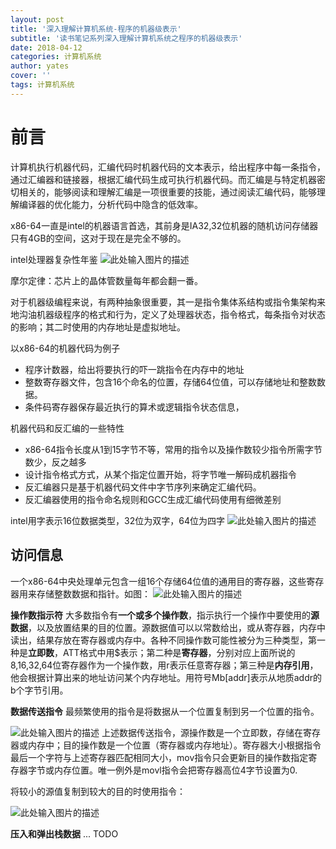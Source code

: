 ```yaml
---
layout: post
title: '深入理解计算机系统-程序的机器级表示'
subtitle: '读书笔记系列深入理解计算机系统之程序的机器级表示'
date: 2018-04-12
categories: 计算机系统
author: yates
cover: ''
tags: 计算机系统
---
```


# 前言
计算机执行机器代码，汇编代码时机器代码的文本表示，给出程序中每一条指令，通过汇编器和链接器，根据汇编代码生成可执行机器代码。而汇编是与特定机器密切相关的，能够阅读和理解汇编是一项很重要的技能，通过阅读汇编代码，能够理解编译器的优化能力，分析代码中隐含的低效率。

x86-64一直是intel的机器语言首选，其前身是IA32,32位机器的随机访问存储器只有4GB的空间，这对于现在是完全不够的。

intel处理器复杂性年鉴
![此处输入图片的描述](http://yatesblog.oss-cn-shenzhen.aliyuncs.com/img/computer-system-Perspective/5.png)

摩尔定律：芯片上的晶体管数量每年都会翻一番。

对于机器级编程来说，有两种抽象很重要，其一是指令集体系结构或指令集架构来地沟油机器级程序的格式和行为，定义了处理器状态，指令格式，每条指令对状态的影响；其二时使用的内存地址是虚拟地址。

以x86-64的机器代码为例子
- 程序计数器，给出将要执行的吓一跳指令在内存中的地址
- 整数寄存器文件，包含16个命名的位置，存储64位值，可以存储地址和整数数据。
- 条件码寄存器保存最近执行的算术或逻辑指令状态信息，

机器代码和反汇编的一些特性
- x86-64指令长度从1到15字节不等，常用的指令以及操作数较少指令所需字节数少，反之越多
- 设计指令格式方式，从某个指定位置开始，将字节唯一解码成机器指令
- 反汇编器只是基于机器代码文件中字节序列来确定汇编代码。
- 反汇编器使用的指令命名规则和GCC生成汇编代码使用有细微差别

intel用字表示16位数据类型，32位为双字，64位为四字
![此处输入图片的描述](http://yatesblog.oss-cn-shenzhen.aliyuncs.com/img/computer-system-Perspective/6.png)

## 访问信息
一个x86-64中央处理单元包含一组16个存储64位值的通用目的寄存器，这些寄存器用来存储整数数据和指针。如图：
![此处输入图片的描述](http://yatesblog.oss-cn-shenzhen.aliyuncs.com/img/computer-system-Perspective/7.png)

**操作数指示符**
大多数指令有**一个或多个操作数**，指示执行一个操作中要使用的**源数据**，以及放置结果的目的位置。源数据值可以以常数给出，或从寄存器，内存中读出，结果存放在寄存器或内存中。各种不同操作数可能性被分为三种类型，第一种是**立即数**，ATT格式中用$表示；第二种是**寄存器**，分别对应上面所说的8,16,32,64位寄存器作为一个操作数，用r表示任意寄存器；第三种是**内存引用**，他会根据计算出来的地址访问某个内存地址。用符号Mb[addr]表示从地质addr的b个字节引用。

**数据传送指令**
最频繁使用的指令是将数据从一个位置复制到另一个位置的指令。

![此处输入图片的描述](http://yatesblog.oss-cn-shenzhen.aliyuncs.com/img/computer-system-Perspective/8.png)
上述数据传送指令，源操作数是一个立即数，存储在寄存器或内存中；目的操作数是一个位置（寄存器或内存地址）。寄存器大小根据指令最后一个字符与上述寄存器匹配相同大小，mov指令只会更新目的操作数指定寄存器字节或内存位置。唯一例外是movl指令会把寄存器高位4字节设置为0.

将较小的源值复制到较大的目的时使用指令：

![此处输入图片的描述](http://yatesblog.oss-cn-shenzhen.aliyuncs.com/img/computer-system-Perspective/10.png)

**压入和弹出栈数据**
... TODO